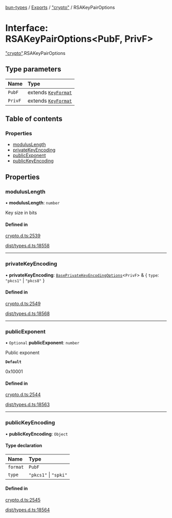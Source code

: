 [bun-types](../README.md) / [Exports](../modules.md) / ["crypto"](../modules/crypto_.md) / RSAKeyPairOptions

# Interface: RSAKeyPairOptions<PubF, PrivF\>

["crypto"](../modules/crypto_.md).RSAKeyPairOptions

## Type parameters

| Name | Type |
| :------ | :------ |
| `PubF` | extends [`KeyFormat`](../modules/crypto_.md#keyformat) |
| `PrivF` | extends [`KeyFormat`](../modules/crypto_.md#keyformat) |

## Table of contents

### Properties

- [modulusLength](crypto_.RSAKeyPairOptions.md#moduluslength)
- [privateKeyEncoding](crypto_.RSAKeyPairOptions.md#privatekeyencoding)
- [publicExponent](crypto_.RSAKeyPairOptions.md#publicexponent)
- [publicKeyEncoding](crypto_.RSAKeyPairOptions.md#publickeyencoding)

## Properties

### modulusLength

• **modulusLength**: `number`

Key size in bits

#### Defined in

[crypto.d.ts:2539](https://github.com/valgaze/bun-types/blob/5e53f27/crypto.d.ts#L2539)

[dist/types.d.ts:18558](https://github.com/valgaze/bun-types/blob/5e53f27/dist/types.d.ts#L18558)

___

### privateKeyEncoding

• **privateKeyEncoding**: [`BasePrivateKeyEncodingOptions`](crypto_.BasePrivateKeyEncodingOptions.md)<`PrivF`\> & { `type`: ``"pkcs1"`` \| ``"pkcs8"``  }

#### Defined in

[crypto.d.ts:2549](https://github.com/valgaze/bun-types/blob/5e53f27/crypto.d.ts#L2549)

[dist/types.d.ts:18568](https://github.com/valgaze/bun-types/blob/5e53f27/dist/types.d.ts#L18568)

___

### publicExponent

• `Optional` **publicExponent**: `number`

Public exponent

**`Default`**

0x10001

#### Defined in

[crypto.d.ts:2544](https://github.com/valgaze/bun-types/blob/5e53f27/crypto.d.ts#L2544)

[dist/types.d.ts:18563](https://github.com/valgaze/bun-types/blob/5e53f27/dist/types.d.ts#L18563)

___

### publicKeyEncoding

• **publicKeyEncoding**: `Object`

#### Type declaration

| Name | Type |
| :------ | :------ |
| `format` | `PubF` |
| `type` | ``"pkcs1"`` \| ``"spki"`` |

#### Defined in

[crypto.d.ts:2545](https://github.com/valgaze/bun-types/blob/5e53f27/crypto.d.ts#L2545)

[dist/types.d.ts:18564](https://github.com/valgaze/bun-types/blob/5e53f27/dist/types.d.ts#L18564)
